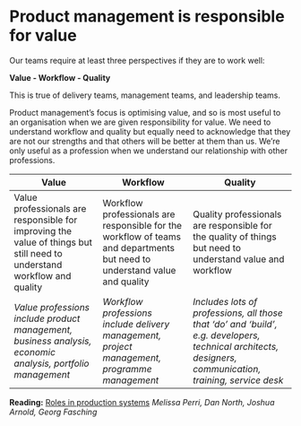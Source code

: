 # Product management is responsible for value

Our teams require at least three perspectives if they are to work well: 

**Value - Workflow - Quality**

This is true of delivery teams, management teams, and leadership teams.

Product management’s focus is optimising value, and so is most useful to an organisation when we are given responsibility for value. We need to understand workflow and quality but equally need to acknowledge that they are not our strengths and that others will be better at them than us. We’re only useful as a profession when we understand our relationship with other professions.

**Value** | **Workflow** | **Quality**
--- | --- | ---
Value professionals are responsible for improving the value of things but still need to understand workflow and quality | Workflow professionals are responsible for the workflow of teams and departments but need to understand value and quality | Quality professionals are responsible for the quality of things but need to understand value and workflow
*Value professions include product management, business analysis, economic analysis, portfolio management* | *Workflow professions include delivery management, project management, programme management* | *Includes lots of professions, all those that ‘do’ and ‘build’, e.g. developers, technical architects, designers, communication, training, service desk*

**Reading:** [Roles in production systems](https://twitter.com/GeorgFasching/status/965878773680955392) *Melissa Perri, Dan North, Joshua Arnold, Georg Fasching*
